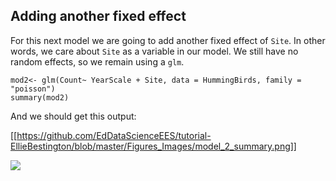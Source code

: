 ## Adding another fixed effect 

For this next model we are going to add another fixed effect of `Site`. In other words, we care about `Site` as a variable in our model. We still have no random effects, so we remain using a `glm`. 

```
mod2<- glm(Count~ YearScale + Site, data = HummingBirds, family = "poisson")
summary(mod2)
```
And we should get this output: 

[[https://github.com/EdDataScienceEES/tutorial-EllieBestington/blob/master/Figures_Images/model_2_summary.png]]

![](../../blob/master/Figures_Images/model_2_summary.jpg)

